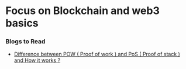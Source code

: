 # Focus on Blockchain and web3 basics

### Blogs to Read

- [ Difference between POW ( Proof of work ) and PoS ( Proof of stack ) and How it works ? ](https://www.bitdegree.org/crypto/tutorials/proof-of-work-vs-proof-of-stake#proof-of-stake-vs-proof-of-work-the-basics)
